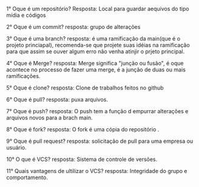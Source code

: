 1° Oque é um repositório? 
Resposta: Local para guardar aequivos do tipo mídia e códigos

2° Oque é um commit? 
resposta: grupo de alterações 

3° Oque é uma branch? 
resposta: é uma ramificação da main(que é o projeto princiapal), recomenda-se que projete suas idéias na ramificação para que assim se ouver algum erro não venha atinjir o prjeto principal.

4° Oque é Merge?
resposta: Merge significa "junção ou fusão", é oque acontece no processo de fazer uma merge, é a junção de duas ou mais ramificações.

5° Oque é clone? 
resposta: Clone de trabalhos feitos no github 

6° Oque é pull?
resposta: puxa arquivos.

7° Oque é push? 
resposta: O push tem a função d empurrar alterações e arquivos novos para a brach main.

8° Oque é fork?
resposta: O fork é uma cópia do repositório . 

9° Oque é pull request?
resposta: solicitação de pull para uma empresa ou usuário.

10° O que é VCS?
resposta: Sistema de controle de versões.

11° Quais vantagens de ultilizar o VCS?
resposta: Integridade do grupo e comportamento. 